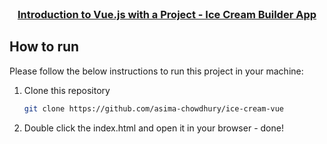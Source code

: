 <!-- PROJECT LOGO -->
<br />
<p align="center">
  <h3 align="center"><a href="https://github.com/asima-chowdhury/ice-cream-vue">Introduction to Vue.js with a Project - Ice Cream Builder App</a></h3>


<!-- HOW TO RUN -->

## How to run

Please follow the below instructions to run this project in your machine:

1. Clone this repository
   ```sh
   git clone https://github.com/asima-chowdhury/ice-cream-vue
   ```
2. Double click the index.html and open it in your browser - done!
